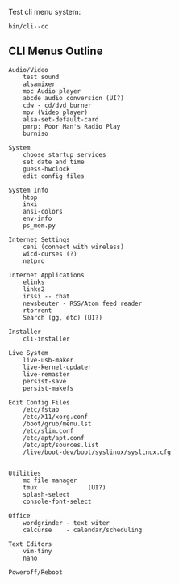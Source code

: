 Test cli menu system:

    bin/cli--cc


CLI Menus Outline
-----------------

    Audio/Video
        test sound
        alsamixer
        moc Audio player
        abcde audio conversion (UI?)
        cdw - cd/dvd burner
        mpv (Video player)
        alsa-set-default-card
        pmrp: Poor Man's Radio Play
        burniso

    System
        choose startup services
        set date and time
        guess-hwclock
        edit config files

    System Info
        htop
        inxi
        ansi-colors
        env-info
        ps_mem.py

    Internet Settings
        ceni (connect with wireless)
        wicd-curses (?)
        netpro

    Internet Applications
        elinks
        links2
        irssi -- chat
        newsbeuter - RSS/Atom feed reader
        rtorrent
        Search (gg, etc) (UI?)

    Installer
        cli-installer

    Live System
        live-usb-maker
        live-kernel-updater
        live-remaster
        persist-save
        persist-makefs

    Edit Config Files
        /etc/fstab 
        /etc/X11/xorg.conf 
        /boot/grub/menu.lst 
        /etc/slim.conf 
        /etc/apt/apt.conf
        /etc/apt/sources.list
        /live/boot-dev/boot/syslinux/syslinux.cfg


    Utilities
        mc file manager
        tmux              (UI?)
        splash-select
        console-font-select

    Office
        wordgrinder - text witer
        calcurse    - calendar/scheduling

    Text Editors
        vim-tiny
        nano

    Poweroff/Reboot

